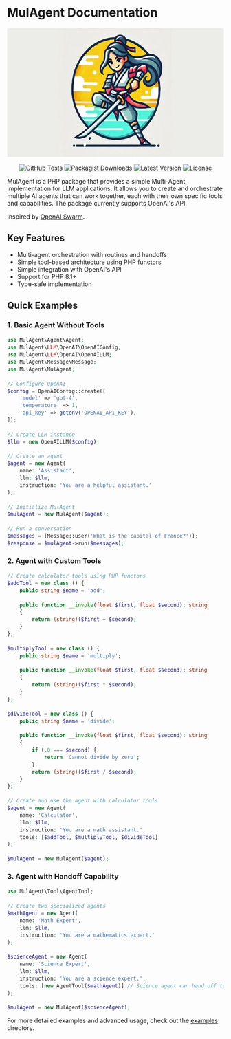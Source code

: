 # MulAgent Documentation

<p align="center">
  <img src="mulagent-screen.jpg" alt="MulAgent" height="300">
</p>

<p align="center">
  <a href="https://github.com/FunkyOz/mulagent/actions">
    <img alt="GitHub Tests" src="https://img.shields.io/github/actions/workflow/status/funkyoz/mulagent/tests.yml?branch=main">
  </a>
  <a href="https://packagist.org/packages/funkyoz/mulagent">
    <img alt="Packagist Downloads" src="https://img.shields.io/packagist/dt/funkyoz/mulagent">
  </a>
  <a href="https://packagist.org/packages/funkyoz/mulagent">
    <img alt="Latest Version" src="https://img.shields.io/packagist/v/funkyoz/mulagent">
  </a>
  <a href="https://packagist.org/packages/funkyoz/mulagent">
    <img alt="License" src="https://img.shields.io/packagist/l/funkyoz/mulagent">
  </a>
</p>

MulAgent is a PHP package that provides a simple Multi-Agent implementation for LLM applications. It allows you to create and orchestrate multiple AI agents that can work together, each with their own specific tools and capabilities. The package currently supports OpenAI's API.

Inspired by [OpenAI Swarm](https://github.com/openai/swarm).

## Key Features

- Multi-agent orchestration with routines and handoffs
- Simple tool-based architecture using PHP functors
- Simple integration with OpenAI's API
- Support for PHP 8.1+
- Type-safe implementation

## Quick Examples

### 1. Basic Agent Without Tools

```php
use MulAgent\Agent\Agent;
use MulAgent\LLM\OpenAI\OpenAIConfig;
use MulAgent\LLM\OpenAI\OpenAILLM;
use MulAgent\Message\Message;
use MulAgent\MulAgent;

// Configure OpenAI
$config = OpenAIConfig::create([
    'model' => 'gpt-4',
    'temperature' => 1,
    'api_key' => getenv('OPENAI_API_KEY'),
]);

// Create LLM instance
$llm = new OpenAILLM($config);

// Create an agent
$agent = new Agent(
    name: 'Assistant',
    llm: $llm,
    instruction: 'You are a helpful assistant.'
);

// Initialize MulAgent
$mulAgent = new MulAgent($agent);

// Run a conversation
$messages = [Message::user('What is the capital of France?')];
$response = $mulAgent->run($messages);
```

### 2. Agent with Custom Tools

```php
// Create calculator tools using PHP functors
$addTool = new class () {
    public string $name = 'add';

    public function __invoke(float $first, float $second): string
    {
        return (string)($first + $second);
    }
};

$multiplyTool = new class () {
    public string $name = 'multiply';

    public function __invoke(float $first, float $second): string
    {
        return (string)($first * $second);
    }
};

$divideTool = new class () {
    public string $name = 'divide';

    public function __invoke(float $first, float $second): string
    {
        if (.0 === $second) {
            return 'Cannot divide by zero';
        }
        return (string)($first / $second);
    }
};

// Create and use the agent with calculator tools
$agent = new Agent(
    name: 'Calculator',
    llm: $llm,
    instruction: 'You are a math assistant.',
    tools: [$addTool, $multiplyTool, $divideTool]
);

$mulAgent = new MulAgent($agent);
```

### 3. Agent with Handoff Capability

```php
use MulAgent\Tool\AgentTool;

// Create two specialized agents
$mathAgent = new Agent(
    name: 'Math Expert',
    llm: $llm,
    instruction: 'You are a mathematics expert.'
);

$scienceAgent = new Agent(
    name: 'Science Expert',
    llm: $llm,
    instruction: 'You are a science expert.',
    tools: [new AgentTool($mathAgent)] // Science agent can hand off to math agent
);

$mulAgent = new MulAgent($scienceAgent);
```

For more detailed examples and advanced usage, check out the [examples](./examples) directory. 
